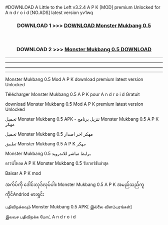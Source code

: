 #DOWNLOAD A Little to the Left v3.2.4 A P K [MOD] premium Unlocked for A n d r o i d [NO.ADS] latest version yv1wq 



<div align="center">

<h3>DOWNLOAD 1 >>> <a href="https://downloadmod1.web.app/?judul=Monster Mukbang 0.5">DOWNLOAD Monster Mukbang 0.5</a></h3><br>

<h3>DOWNLOAD 2 >>> <a href="https://downloadmod1.web.app/?judul=Monster Mukbang 0.5">Monster Mukbang 0.5 DOWNLOAD </a></h3>

</div>


----------------------------------------------------------

----------------------------------------------------------

----------------------------------------------------------

----------------------------------------------------------


Monster Mukbang 0.5 Mod A P K download premium latest version Unlocked

Télécharger Monster Mukbang 0.5 A P K pour A n d r o i d Gratuit

download Monster Mukbang 0.5 Mod A P K premium latest version Unlocked

تحميل Monster Mukbang 0.5 APK - تنزيل برنامج Monster Mukbang 0.5 A P K مهكر

تحميل Monster Mukbang 0.5 مهكر اخر اصدار

تطبيق Monster Mukbang 0.5 A P K مهكر

Monster Mukbang 0.5 برابط مباشر للاندرويد

ดาวน์โหลด A P K Monster Mukbang 0.5 รับเวอร์ชันล่าสุด

Baixar A P K mod

အက်ပ်ကို ဒေါင်းလုဒ်လုပ်ပါ။ Monster Mukbang 0.5 A P K အမည်သည်ကူကိုင်Andriod ဗားရှင်း

பதிவிறக்கவும் Monster Mukbang 0.5 APK[ இல்லை விளம்பரங்கள்] 
 
இலவச பதிவிறக்க மோட் A n d r o i d



